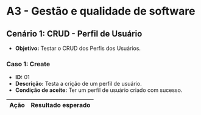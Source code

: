 # A3 - Gestão e qualidade de software

## Cenário 1: CRUD - Perfil de Usuário

- **Objetivo:** Testar o CRUD dos Perfis dos Usuários.

### Caso 1: Create

- **ID:** 01
- **Descrição:** Testa a crição de um perfil de usuário.
- **Condição de aceite:** Ter um perfil de usuário criado com sucesso.

| Ação | Resultado esperado |
| --- | --- |
